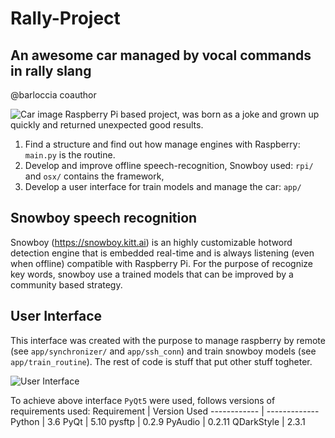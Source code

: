 # Rally-Project
## An awesome car managed by vocal commands in rally slang
@barloccia coauthor

![Car image](https://github.com/adelmassimo/Rally-Project/blob/master/main.png)
Raspberry Pi based project, was born as a joke and grown up quickly and returned unexpected good results.

1. Find a structure and find out how manage engines with Raspberry: `main.py` is the routine.
2. Develop and improve offline speech-recognition, Snowboy used: `rpi/` and `osx/` contains the framework,
3. Develop a user interface for train models and manage the car: `app/`

## Snowboy speech recognition
Snowboy (https://snowboy.kitt.ai) is an highly customizable hotword detection engine that is embedded real-time and is always listening (even when offline) compatible with Raspberry Pi. For the purpose of recognize key words, snowboy use a trained models that can be improved by a community based strategy.

## User Interface
This interface was created with the purpose to manage raspberry by remote (see `app/synchronizer/` and `app/ssh_conn`)
and train snowboy models (see `app/train_routine`). The rest of code is stuff that put other stuff togheter.

![User Interface](https://github.com/adelmassimo/Rally-Project/blob/master/app.png)

To achieve above interface `PyQt5` were used, follows versions of requirements used:
Requirement | Version Used
------------ | -------------
Python | 3.6
PyQt | 5.10
pysftp | 0.2.9
PyAudio | 0.2.11
QDarkStyle | 2.3.1

